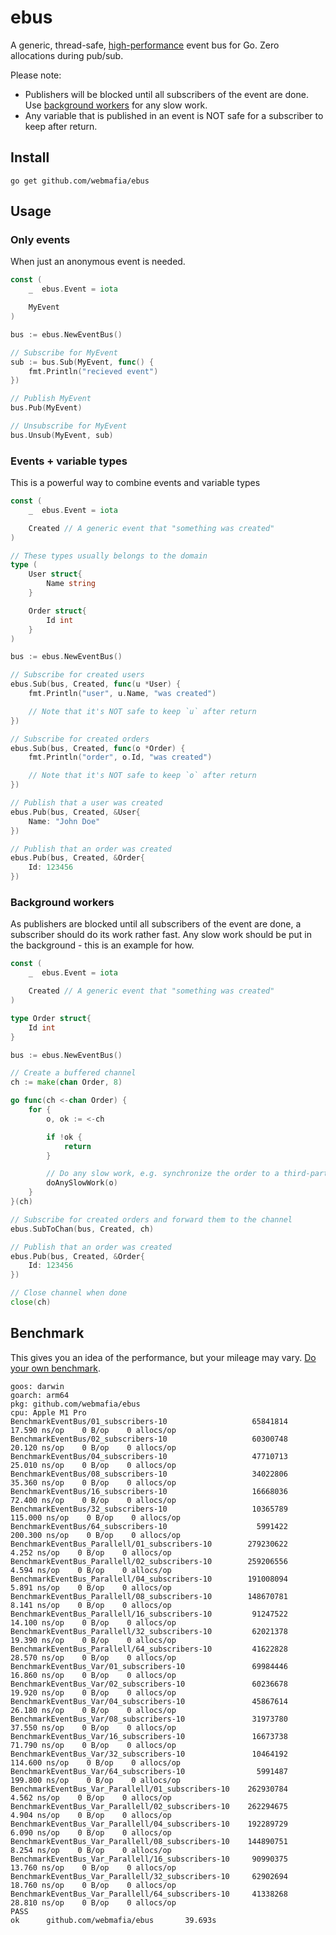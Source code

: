 # ebus
A generic, thread-safe, [high-performance](#benchmark) event bus for Go. Zero allocations during pub/sub.

Please note:
- Publishers will be blocked until all subscribers of the event are done. Use [background workers](#background-workers) for any slow work.
- Any variable that is published in an event is NOT safe for a subscriber to keep after return.

## Install
```
go get github.com/webmafia/ebus
```

## Usage

### Only events
When just an anonymous event is needed.
```go
const (
    _  ebus.Event = iota

    MyEvent
)

bus := ebus.NewEventBus()

// Subscribe for MyEvent
sub := bus.Sub(MyEvent, func() {
    fmt.Println("recieved event")
})

// Publish MyEvent
bus.Pub(MyEvent)

// Unsubscribe for MyEvent
bus.Unsub(MyEvent, sub)
```

### Events + variable types
This is a powerful way to combine events and variable types
```go
const (
    _  ebus.Event = iota

    Created // A generic event that "something was created"
)

// These types usually belongs to the domain
type (
    User struct{
        Name string
    }

    Order struct{
        Id int
    }
)

bus := ebus.NewEventBus()

// Subscribe for created users
ebus.Sub(bus, Created, func(u *User) {
    fmt.Println("user", u.Name, "was created")

    // Note that it's NOT safe to keep `u` after return
})

// Subscribe for created orders
ebus.Sub(bus, Created, func(o *Order) {
    fmt.Println("order", o.Id, "was created")

    // Note that it's NOT safe to keep `o` after return
})

// Publish that a user was created
ebus.Pub(bus, Created, &User{
    Name: "John Doe"
})

// Publish that an order was created
ebus.Pub(bus, Created, &Order{
    Id: 123456
})
```

### Background workers
As publishers are blocked until all subscribers of the event are done, a subscriber should do its work
rather fast. Any slow work should be put in the background - this is an example for how.
```go
const (
    _  ebus.Event = iota

    Created // A generic event that "something was created"
)

type Order struct{
    Id int
}

bus := ebus.NewEventBus()

// Create a buffered channel
ch := make(chan Order, 8)

go func(ch <-chan Order) {
    for {
        o, ok := <-ch

        if !ok {
            return
        }

        // Do any slow work, e.g. synchronize the order to a third-party API
        doAnySlowWork(o)
    }
}(ch)

// Subscribe for created orders and forward them to the channel
ebus.SubToChan(bus, Created, ch)

// Publish that an order was created
ebus.Pub(bus, Created, &Order{
    Id: 123456
})

// Close channel when done
close(ch)
```

## Benchmark
This gives you an idea of the performance, but your mileage may vary. [Do your own benchmark](./bench_test.go).
```
goos: darwin
goarch: arm64
pkg: github.com/webmafia/ebus
cpu: Apple M1 Pro
BenchmarkEventBus/01_subscribers-10                   65841814     17.590 ns/op    0 B/op    0 allocs/op
BenchmarkEventBus/02_subscribers-10                   60300748     20.120 ns/op    0 B/op    0 allocs/op
BenchmarkEventBus/04_subscribers-10                   47710713     25.010 ns/op    0 B/op    0 allocs/op
BenchmarkEventBus/08_subscribers-10                   34022806     35.360 ns/op    0 B/op    0 allocs/op
BenchmarkEventBus/16_subscribers-10                   16668036     72.400 ns/op    0 B/op    0 allocs/op
BenchmarkEventBus/32_subscribers-10                   10365789    115.000 ns/op    0 B/op    0 allocs/op
BenchmarkEventBus/64_subscribers-10                    5991422    200.300 ns/op    0 B/op    0 allocs/op
BenchmarkEventBus_Parallell/01_subscribers-10        279230622      4.252 ns/op    0 B/op    0 allocs/op
BenchmarkEventBus_Parallell/02_subscribers-10        259206556      4.594 ns/op    0 B/op    0 allocs/op
BenchmarkEventBus_Parallell/04_subscribers-10        191008094      5.891 ns/op    0 B/op    0 allocs/op
BenchmarkEventBus_Parallell/08_subscribers-10        148670781      8.141 ns/op    0 B/op    0 allocs/op
BenchmarkEventBus_Parallell/16_subscribers-10         91247522     14.100 ns/op    0 B/op    0 allocs/op
BenchmarkEventBus_Parallell/32_subscribers-10         62021378     19.390 ns/op    0 B/op    0 allocs/op
BenchmarkEventBus_Parallell/64_subscribers-10         41622828     28.570 ns/op    0 B/op    0 allocs/op
BenchmarkEventBus_Var/01_subscribers-10               69984446     16.860 ns/op    0 B/op    0 allocs/op
BenchmarkEventBus_Var/02_subscribers-10               60236678     19.920 ns/op    0 B/op    0 allocs/op
BenchmarkEventBus_Var/04_subscribers-10               45867614     26.180 ns/op    0 B/op    0 allocs/op
BenchmarkEventBus_Var/08_subscribers-10               31973780     37.550 ns/op    0 B/op    0 allocs/op
BenchmarkEventBus_Var/16_subscribers-10               16673738     71.790 ns/op    0 B/op    0 allocs/op
BenchmarkEventBus_Var/32_subscribers-10               10464192    114.600 ns/op    0 B/op    0 allocs/op
BenchmarkEventBus_Var/64_subscribers-10                5991487    199.800 ns/op    0 B/op    0 allocs/op
BenchmarkEventBus_Var_Parallell/01_subscribers-10    262930784      4.562 ns/op    0 B/op    0 allocs/op
BenchmarkEventBus_Var_Parallell/02_subscribers-10    262294675      4.904 ns/op    0 B/op    0 allocs/op
BenchmarkEventBus_Var_Parallell/04_subscribers-10    192289729      6.090 ns/op    0 B/op    0 allocs/op
BenchmarkEventBus_Var_Parallell/08_subscribers-10    144890751      8.254 ns/op    0 B/op    0 allocs/op
BenchmarkEventBus_Var_Parallell/16_subscribers-10     90990375     13.760 ns/op    0 B/op    0 allocs/op
BenchmarkEventBus_Var_Parallell/32_subscribers-10     62902694     18.760 ns/op    0 B/op    0 allocs/op
BenchmarkEventBus_Var_Parallell/64_subscribers-10     41338268     28.810 ns/op    0 B/op    0 allocs/op
PASS
ok      github.com/webmafia/ebus       39.693s
```